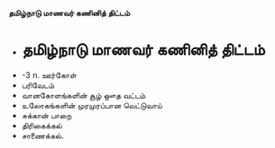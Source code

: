 **தமிழ்நாடு மாணவர் கணினித் திட்டம்**
- # தமிழ்நாடு மாணவர் கணினித் திட்டம்
- -3 n. ஊர்கோள்
- பரிவேடம்
- வானகோளங்களின் சூழ் ஔத வட்டம்
- உலோகங்களின் முரமுரப்பான வெட்டுவாய்
- சுக்கான் பாறை
- திரிகைக்கல்
- சாணைக்கல்.

